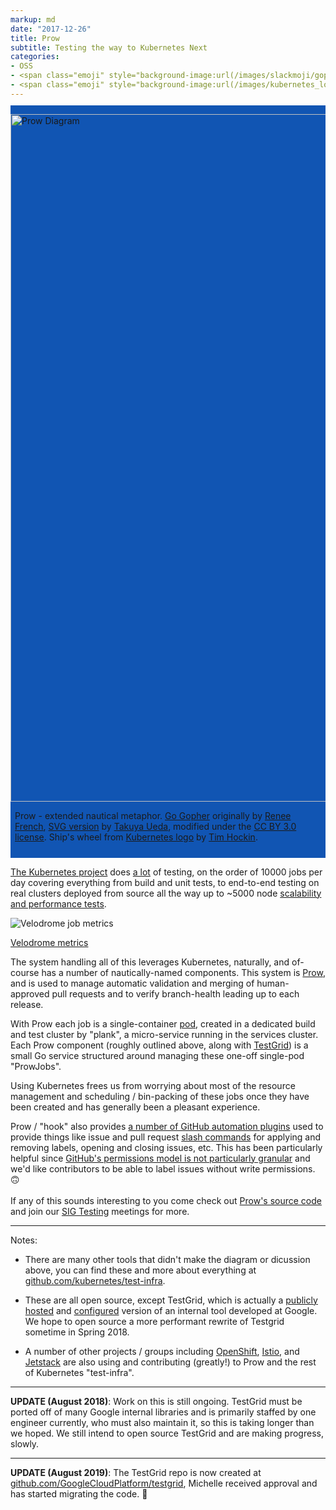 ```yaml
---
markup: md
date: "2017-12-26"
title: Prow
subtitle: Testing the way to Kubernetes Next
categories:
- OSS
- <span class="emoji" style="background-image:url(/images/slackmoji/gopher.svg)" title=":go:"/>:go:</span>
- <span class="emoji" style="background-image:url(/images/kubernetes_logo.svg)" title=":kubernetes:"/>:kubernetes:</span>
---
```

<!--prow diagram-->
<div class="full-page-width" style="background-color: #1155b3; padding: 0; padding-bottom: 1em; padding-top: 1em; margin-top: -.25em;">
  <div><img src="/images/prow_diagram.svg" title="Prow Diagram" width="1100px" style="max-width: 100%; margin: 0 auto; display: block" /></div>
  <!--diagram attribution-->
  <!--min-margin hack-->
  <div style="margin: 0; width: calc(100% - 1em); padding-left: .5em; padding-right: .5em; margin-bottom: -.25em;">
    <div class="card" style="margin-top: 0">
      <p class="no-margin"><span class="bold italic">Prow</span> - extended nautical metaphor. <a href="https://blog.golang.org/gopher">Go Gopher</a> originally by <a href="http://reneefrench.blogspot.com/">Renee French</a>, <a href="https://github.com/golang-samples/gopher-vector#gopher">SVG version</a> by <a href="https://twitter.com/tenntenn">Takuya Ueda</a>, modified under the <a href="https://creativecommons.org/licenses/by/3.0/">CC BY 3.0 license</a>. Ship's wheel from <a href="https://github.com/kubernetes/kubernetes/blob/master/logo/logo.svg">Kubernetes logo</a> by <a href="http://www.hockin.org/~thockin/">Tim Hockin</a>.</p>
    </div>
  </div>
</div>

<!--hack for markdown-->
<div style="display: none"></div>

<p><a href="https://kubernetes.io/">The Kubernetes project</a> does <a href="http://velodrome.k8s.io/dashboard/db/bigquery-metrics?orgId=1" class="italic">a lot</a> of testing, <span class="bold">on the order of 10000 jobs per day</span> covering everything from build and unit tests, to end-to-end testing on real clusters deployed from source all the way up to ~5000 node <a href="https://k8s-testgrid.appspot.com/sig-scalability-gce#Summary">scalability and performance tests</a>.</p>

<img src="/images/test_metrics.png" alt="Velodrome job metrics" title="Velodrome job metrics"></img>
<p class="centered-text"><a href="http://velodrome.k8s.io/dashboard/db/bigquery-metrics?orgId=1">Velodrome metrics</a></p>

The system handling all of this leverages Kubernetes, naturally, and of-course has a number
 of nautically-named components. This system is <a href="https://github.com/kubernetes/test-infra/tree/master/prow" class="italic">Prow</a>, and is used to manage automatic validation and merging of
 human-approved pull requests and to verify branch-health leading up to each release.

With Prow each job is a single-container <a href="https://kubernetes.io/docs/concepts/workloads/pods/pod/">pod</a>, created in a dedicated build and test cluster by "plank", a micro-service running in the services cluster. 
Each Prow component (roughly outlined above, along with <a href="http://testgrid.k8s.io">TestGrid</a>) is a small Go service structured around managing these one-off single-pod "ProwJobs".  

Using Kubernetes frees us from worrying about most of the resource management and scheduling / bin-packing of these jobs once they have been created and has generally been a pleasant experience.  

Prow / "hook" also provides <a href="http://prow.k8s.io/plugin-help.html">a number of GitHub automation plugins</a>
 used to provide things like issue and pull request <a href="https://github.com/kubernetes/test-infra/blob/master/commands.md">slash commands</a> for applying and removing labels, opening and closing issues, etc.
 This has been particularly helpful since <a href="https://help.github.com/articles/repository-permission-levels-for-an-organization/">GitHub's permissions model is not particularly granular</a> and we'd like contributors to be able to label issues without write permissions. <span  class="emoji" style="background-image:url(/images/emoji/emoji_u1f643.png)" title=":upside_down_face:">:upside_down_face:</span>
<br>
<br>
If any of this sounds interesting to you come check out <a href="https://github.com/kubernetes/test-infra/tree/master/prow">Prow's source code</a> and join our <a href="https://github.com/kubernetes/community/blob/master/sig-testing/README.md">SIG Testing</a> meetings for more. 

<hr>

Notes:

  - There are many other tools that didn't make the diagram or dicussion above, you can find these and more about everything at <a href="https://github.com/kubernetes/test-infra">github.com/kubernetes/test-infra</a>.
 
  - These are all open source, except TestGrid, which is actually a <a href="https://testgrid.k8s.io">publicly hosted</a> and <a href="https://github.com/kubernetes/test-infra/tree/master/testgrid/config">configured</a> version of an internal tool developed at Google. We hope to open source a more performant rewrite of Testgrid sometime in Spring 2018.
 
  - A number of other projects / groups including <a href="https://www.openshift.com/">OpenShift</a>, <a href="https://istio.io/">Istio</a>, and <a href="https://www.jetstack.io/">Jetstack</a> are also using and contributing (greatly!) to Prow and the rest of Kubernetes "test-infra".

---

**UPDATE (August 2018)**: Work on this is still ongoing. TestGrid must be ported off of many Google internal libraries and is primarily staffed by one engineer currently, who must also maintain it, so this is taking longer than we hoped. We still intend to open source TestGrid and are making progress, slowly. 

----

**UPDATE (August 2019)**: The TestGrid repo is now created at <a href="https://github.com/GoogleCloudPlatform/testgrid">github.com/GoogleCloudPlatform/testgrid</a>, Michelle received approval and has started migrating the code. 🎉
